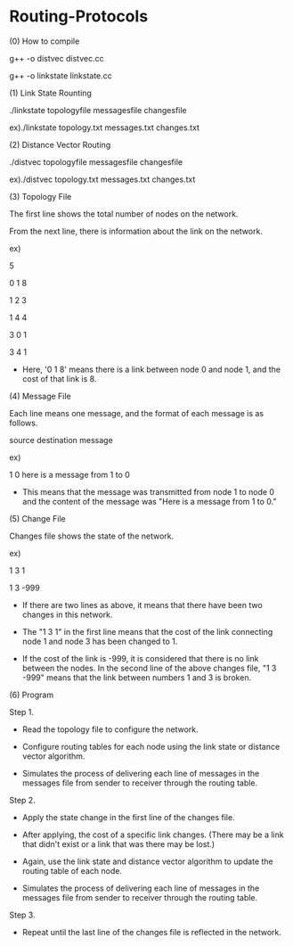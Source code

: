 # Routing-Protocols

(0) How to compile

g++ -o distvec distvec.cc 

g++ -o linkstate linkstate.cc 



(1) Link State Rounting

./linkstate topologyfile messagesfile changesfile 

ex)./linkstate topology.txt messages.txt changes.txt 



(2) Distance Vector Routing

./distvec topologyfile messagesfile changesfile 

ex)./distvec topology.txt messages.txt changes.txt 



(3) Topology File

The first line shows the total number of nodes on the network.

From the next line, there is information about the link on the network.

ex)

5 

0 1 8 

1 2 3 

1 4 4 

3 0 1 

3 4 1 

- Here, '0 1 8' means there is a link between node 0 and node 1, and the cost of that link is 8.



(4) Message File

Each line means one message, and the format of each message is as follows.

source destination message

ex)

1 0 here is a message from 1 to 0 

- This means that the message was transmitted from node 1 to node 0 and the content of the message was "Here is a message from 1 to 0."



(5) Change File

Changes file shows the state of the network.

ex)

1 3 1 

1 3 -999

- If there are two lines as above, it means that there have been two changes in this network.

- The "1 3 1" in the first line means that the cost of the link connecting node 1 and node 3 has been changed to 1. 

- If the cost of the link is -999, it is considered that there is no link between the nodes. In the second line of the above changes file, "1 3 -999" means that the link between numbers 1 and 3 is broken.



(6) Program

Step 1.

- Read the topology file to configure the network.

- Configure routing tables for each node using the link state or distance vector algorithm.

- Simulates the process of delivering each line of messages in the messages file from sender to receiver through the routing table.

Step 2.

- Apply the state change in the first line of the changes file.

- After applying, the cost of a specific link changes. (There may be a link that didn't exist or a link that was there may be lost.)

- Again, use the link state and distance vector algorithm to update the routing table of each node.

- Simulates the process of delivering each line of messages in the messages file from sender to receiver through the routing table.

Step 3.

- Repeat until the last line of the changes file is reflected in the network.
